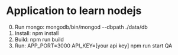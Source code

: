 # Application to learn nodejs

0. Run mongo: mongodb/bin/mongod --dbpath ./data/db
1. Install: npm install
2. Build: npm run build
3. Run: APP_PORT=3000 API_KEY=[your api key] npm run start QA
